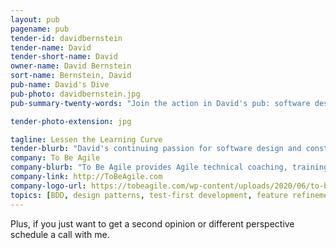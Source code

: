 ```yaml
---
layout: pub
pagename: pub
tender-id: davidbernstein
tender-name: David
tender-short-name: David
owner-name: David Bernstein
sort-name: Bernstein, David
pub-name: David's Dive
pub-photo: davidbernstein.jpg
pub-summary-twenty-words: "Join the action in David's pub: software design, legacy code, and more."

tender-photo-extension: jpg

tagline: Lessen the Learning Curve
tender-blurb: "David's continuing passion for software design and construction has led him to train more than 10,000 professional software developers for clients that have included Fortune 500 firms such as Microsoft, IBM, Yahoo, State Farm, Vanguard, and many others. Since 2006, he has devoted his consulting practice to providing organizations with training and coaching for software developers and teams transitioning to Agile, Scrum, and Extreme Programming practices. His award-winning book, Beyond Legacy Code: Nine Practices to Extend the Life (and Value) of Your Software, describes the value and reasoning behind the Agile technical practices."
company: To Be Agile
company-blurb: "To Be Agile provides Agile technical coaching, training, and consulting focusing on Extreme Programming practices that support rapidly building maintainable code."
company-link: http://ToBeAgile.com
company-logo-url: https://tobeagile.com/wp-content/uploads/2020/06/to-be-agile-logo-words.png
topics: [BDD, design patterns, test-first development, feature refinement, refactoring]
---
```

Plus, if you just want to get a second opinion or different perspective schedule a call with me. 
